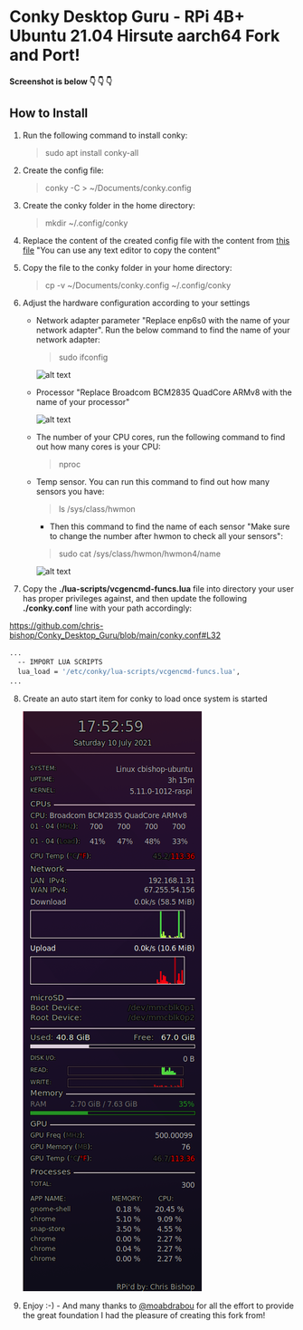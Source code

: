 # Conky Desktop Guru - RPi 4B+ Ubuntu 21.04 Hirsute aarch64 Fork and Port!
#### Screenshot is below :point_down: :point_down: :point_down:
## How to Install
   1. Run the following command to install conky:
      > sudo apt install conky-all
   2. Create the config file:
      > conky -C > ~/Documents/conky.config
   3. Create the conky folder in the home directory:
      > mkdir ~/.config/conky
   4. Replace the content of the created config file with the content from [this file](https://github.com/chris-bishop/Conky_Desktop_Guru/blob/main/conky.conf) "You can use any text editor to copy the content"
   5. Copy the file to the conky folder in your home directory:
      > cp -v ~/Documents/conky.config ~/.config/conky
   6. Adjust the hardware configuration according to your settings
      - Network adapter parameter "Replace enp6s0 with the name of your network adapter". Run the below command to find the name of your network adapter:
         > sudo ifconfig

           ![alt text](https://github.com/chris-bishop/Conky_Desktop_Guru/blob/main/Lan.png?raw=true)
      - Processor "Replace Broadcom BCM2835 QuadCore ARMv8 with the name of your processor" 

           ![alt text](https://github.com/chris-bishop/Conky_Desktop_Guru/blob/main/Processor.png?raw=true)

      - The number of your CPU cores, run the following command to find out how many cores is your CPU:
         > nproc
      - Temp sensor. You can run this command to find out how many sensors you have:
         > ls /sys/class/hwmon
        - Then this command to find the name of each sensor "Make sure to change the number after hwmon to check all your sensors":
         > sudo cat /sys/class/hwmon/hwmon4/name

           ![alt text](https://github.com/chris-bishop/Conky_Desktop_Guru/blob/main/Sensors.png?raw=true)
           
   7. Copy the **./lua-scripts/vcgencmd-funcs.lua** file into directory your user has proper privileges against, and then update the following **./conky.conf** line with your path accordingly:

https://github.com/chris-bishop/Conky_Desktop_Guru/blob/main/conky.conf#L32

```bash
...
  -- IMPORT LUA SCRIPTS
  lua_load = '/etc/conky/lua-scripts/vcgencmd-funcs.lua',
...
```

   8. Create an auto start item for conky to load once system is started
   
         ![alt text](https://github.com/chris-bishop/Conky_Desktop_Guru/blob/main/DesktopGuru.png?raw=true)

   9. Enjoy :-) - And many thanks to [@moabdrabou](https://github.com/moabdrabou/Conky_Desktop_Guru/) for all the effort to provide the great foundation I had the pleasure of creating this fork from!


